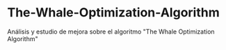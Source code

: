 # The-Whale-Optimization-Algorithm
Análisis y estudio de mejora sobre el algoritmo "The Whale Optimization Algorithm"
